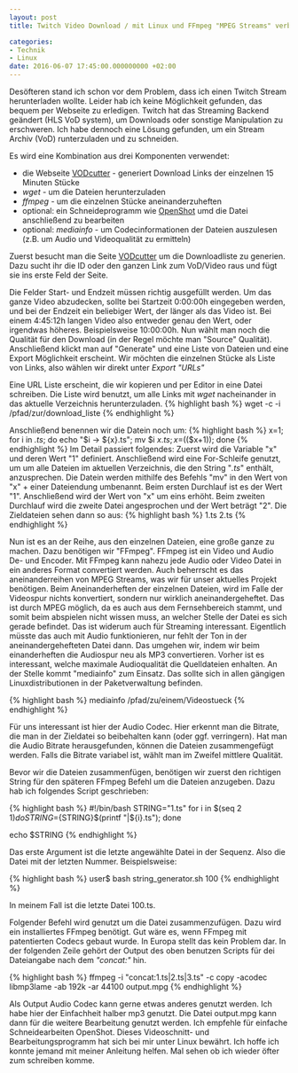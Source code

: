 ```yaml
---
layout: post
title: Twitch Video Download / mit Linux und FFmpeg "MPEG Streams" verbinden

categories:
- Technik
- Linux
date: 2016-06-07 17:45:00.000000000 +02:00
---
```

Desöfteren stand ich schon vor dem Problem, dass ich einen Twitch Stream herunterladen wollte. Leider hab ich keine Möglichkeit gefunden, das bequem per Webseite zu erledigen. Twitch hat das Streaming Backend geändert (HLS VoD system), um Downloads oder sonstige Manipulation zu erschweren. Ich habe dennoch eine Lösung gefunden, um ein Stream Archiv (VoD) runterzuladen und zu schneiden. 

Es wird eine Kombination aus drei Komponenten verwendet:

* die Webseite [VODcutter](ttp://twitch.center/vodcutter) - generiert Download Links der einzelnen 15 Minuten Stücke
* *wget* - um die Dateien herunterzuladen
* *ffmpeg* - um die einzelnen Stücke aneinanderzuheften
* optional: ein Schneideprogramm wie [OpenShot](http://openshot.org/) umd die Datei anschließend zu bearbeiten
* optional: *mediainfo* - um Codecinformationen der Dateien auszulesen (z.B. um Audio und Videoqualität zu ermitteln)


Zuerst besucht man die Seite [VODcutter](ttp://twitch.center/vodcutter) um die Downloadliste zu generien. Dazu sucht ihr die ID oder den ganzen Link zum VoD/Video raus und fügt sie ins erste Feld der Seite.

Die Felder Start- und Endzeit müssen richtig ausgefüllt werden. Um das ganze Video abzudecken, sollte bei Startzeit 0:00:00h eingegeben werden, und bei der Endzeit ein beliebiger Wert, der länger als das Video ist. Bei einem 4:45:12h langen Video also entweder genau den Wert, oder irgendwas höheres. Beispielsweise 10:00:00h.
Nun wählt man noch die Qualität für den Download (in der Regel möchte man "Source" Qualität).
Anschließend klickt man auf "Generate" und eine Liste von Dateien und eine Export Möglichkeit erscheint. Wir möchten die einzelnen Stücke als Liste von Links, also wählen wir direkt unter *Export* *"URLs"*

Eine URL Liste erscheint, die wir kopieren und per Editor in eine Datei schreiben. Die Liste wird benutzt, um alle Links mit *wget* nacheinander in das aktuelle Verzeichnis herunterzuladen.
{% highlight bash %}
wget -c -i /pfad/zur/download_liste
{% endhighlight %}

Anschließend benennen wir die Datein noch um:
{% highlight bash %}
x=1; for i in *.ts*; do echo "$i -> ${x}.ts"; mv $i ${x}.ts; x=$(($x+1)); done
{% endhighlight %}
Im Detail passiert folgendes:
Zuerst wird die Variable "x" und deren Wert "1" definiert. Anschließend wird eine For-Schleife genutzt, um um alle Dateien im aktuellen Verzeichnis, die den String "*.ts*" enthält, anzusprechen. Die Datein werden mithilfe des Befehls "mv" in den Wert von "x" + einer Dateiendung umbenannt. Beim ersten Durchlauf ist es der Wert "1". Anschließend wird der Wert von "x" um eins erhöht. Beim zweiten Durchlauf wird die zweite Datei angesprochen und der Wert beträgt "2".
Die Zieldateien sehen dann so aus:
{% highlight bash %}
1.ts
2.ts
{% endhighlight %}

Nun ist es an der Reihe, aus den einzelnen Dateien, eine große ganze zu machen. Dazu benötigen wir "FFmpeg". FFmpeg ist ein Video und Audio De- und Encoder. Mit FFmpeg kann nahezu jede Audio oder Video Datei in ein anderes Format convertiert werden. Auch beherrscht es das aneinanderreihen von MPEG Streams, was wir für unser aktuelles Projekt benötigen. Beim Aneinanderheften der einzelnen Dateien, wird im Falle der Videospur nichts konvertiert, sondern nur wirklich aneinandergeheftet. Das ist durch MPEG möglich, da es auch aus dem Fernsehbereich stammt, und somit beim abspielen nicht wissen muss, an welcher Stelle der Datei es sich gerade befindet. Das ist widerum auch für Streaming interessant. Eigentlich müsste das auch mit Audio funktionieren, nur fehlt der Ton in der aneinandergehefteten Datei dann. Das umgehen wir, indem wir beim einanderheften die Audiospur neu als MP3 convertieren. Vorher ist es interessant, welche maximale Audioqualität die Quelldateien enhalten. An der Stelle kommt "mediainfo" zum Einsatz. Das sollte sich in allen gängigen Linuxdistributionen in der Paketverwaltung befinden. 


{% highlight bash %}
mediainfo /pfad/zu/einem/Videostueck
{% endhighlight %}

Für uns interessant ist hier der Audio Codec.
Hier erkennt man die Bitrate, die man in der Zieldatei so beibehalten kann (oder ggf. verringern).
Hat man die Audio Bitrate herausgefunden, können die Dateien zusammengefügt werden. Falls die Bitrate variabel ist, wählt man im Zweifel mittlere Qualität. 

Bevor wir die Dateien zusammenfügen, benötigen wir zuerst den richtigen String für den späteren FFmpeg Befehl um die Dateien anzugeben.
Dazu hab ich folgendes Script geschrieben:

{% highlight bash %}
#!/bin/bash
STRING="1.ts"
for i in $(seq 2 $1)
do
    STRING=${STRING}$(printf "|${i}.ts");
done

echo $STRING
{% endhighlight %}

Das erste Argument ist die letzte angewählte Datei in der Sequenz. Also die Datei mit der letzten Nummer.
Beispielsweise:

{% highlight bash %}
user$ bash string_generator.sh 100
{% endhighlight %}
 
In meinem Fall ist die letzte Datei 100.ts.

Folgender Befehl wird genutzt um die Datei zusammenzufügen. Dazu wird ein installiertes FFmpeg benötigt. Gut wäre es, wenn FFmpeg mit patentierten Codecs gebaut wurde. In Europa stellt das kein Problem dar. In der folgenden Zeile gehört der Output des oben benutzen Scripts für dei Dateiangabe nach dem *"concat:"* hin.

{% highlight bash %}
ffmpeg -i "concat:1.ts|2.ts|3.ts" -c copy -acodec libmp3lame -ab 192k -ar 44100 output.mpg
{% endhighlight %}

Als Output Audio Codec kann gerne etwas anderes genutzt werden. Ich habe hier der Einfachheit halber mp3 genutzt.
Die Datei output.mpg kann dann für die weitere Bearbeitung genutzt werden. Ich empfehle für einfache Schneidearbeiten OpenShot. Dieses Videoschnitt- und Bearbeitungsprogramm hat sich bei mir unter Linux bewährt. 
Ich hoffe ich konnte jemand mit meiner Anleitung helfen. 
Mal sehen ob ich wieder öfter zum schreiben komme.
